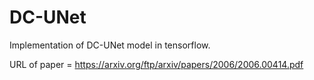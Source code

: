 # DC-UNet

Implementation of DC-UNet model in tensorflow.

URL of paper = https://arxiv.org/ftp/arxiv/papers/2006/2006.00414.pdf
